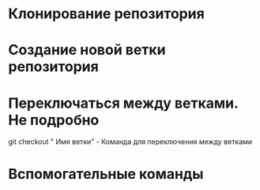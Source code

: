 # Клонирование репозитория


# Создание новой ветки репозитория


# Переключаться между ветками. Не подробно
git checkout " Имя ветки" - Команда для переключения между ветками

# Вспомогательные команды






